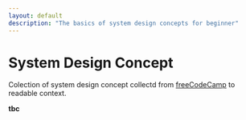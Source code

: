 ```yaml
---
layout: default
description: "The basics of system design concepts for beginner"
---
```


# System Design Concept

Colection of system design concept collectd from [freeCodeCamp](https://www.youtube.com/watch?v=F2FmTdLtb_4) to readable context.

**tbc**

